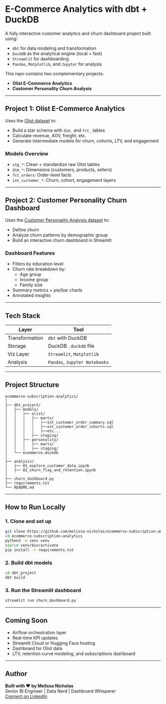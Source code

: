 # E-Commerce Analytics with dbt + DuckDB

A fully interactive customer analytics and churn dashboard project built using:

- `dbt` for data modeling and transformation
- `DuckDB` as the analytical engine (local + fast)
- `Streamlit` for dashboarding
- `Pandas`, `Matplotlib`, and `Jupyter` for analysis

This repo contains two complementary projects:
- **Olist E-Commerce Analytics**
- **Customer Personality Churn Analysis**

---

## Project 1: Olist E-Commerce Analytics

Uses the [Olist dataset](https://www.kaggle.com/datasets/olistbr/brazilian-ecommerce) to:
- Build a star schema with `dim_` and `fct_` tables
- Calculate revenue, AOV, freight, etc.
- Generate intermediate models for churn, cohorts, LTV, and engagement

### Models Overview

- `stg_*`: Clean + standardize raw Olist tables
- `dim_*`: Dimensions (customers, products, sellers)
- `fct_orders`: Order-level facts
- `int_customer_*`: Churn, cohort, engagement layers

---

## Project 2: Customer Personality Churn Dashboard

Uses the [Customer Personality Analysis dataset](https://www.kaggle.com/datasets/imakash3011/customer-personality-analysis) to:
- Define churn
- Analyze churn patterns by demographic group
- Build an interactive churn dashboard in Streamlit

### Dashboard Features

- Filters by education level
- Churn rate breakdown by:
  - Age group
  - Income group
  - Family size
- Summary metrics + pie/bar charts
- Annotated insights

---

## Tech Stack

| Layer        | Tool                  |
|--------------|------------------------|
| Transformation | `dbt` with DuckDB    |
| Storage        | DuckDB `.duckdb` file|
| Viz Layer      | `Streamlit`, `Matplotlib` |
| Analysis       | `Pandas`, `Jupyter Notebooks` |

---

## Project Structure

```
ecommerce-subscription-analytics/
│
├── dbt_project/                  
│   ├── models/
│   │   ├── olist/
│   │   │   ├── marts/
│   │   │   │   ├──int_customer_order_summary.sql
│   │   │   │   ├──int_customer_order_cohorts.sql
│   │   │   │   ├──etc...
│   │   │   ├── staging/
│   │   ├── personality/
│   │   │   ├── marts/
│   │   │   ├── staging/
│   └── ecommerce.duckdb         
│
├── analysis/  
│   ├── 01_explore_customer_data.ipynb
│   ├── 02_churn_flag_and_retention.ipynb                
│
├── churn_dashboard.py           
├── requirements.txt             
└── README.md                    
```

---

##  How to Run Locally

### 1. Clone and set up

```bash
git clone https://github.com/melissa-nicholas/ecommerce-subscription-analytics.git
cd ecommerce-subscription-analytics
python3 -m venv venv
source venv/bin/activate 
pip install -r requirements.txt
```

### 2. Build dbt models

```bash
cd dbt_project
dbt build
```

### 3. Run the Streamlit dashboard

```bash
streamlit run churn_dashboard.py
```

---

## Coming Soon

- Airflow orchestration layer
- Real-time KPI updates
- Streamlit Cloud or Hugging Face hosting
- Dashboard for Olist data
- LTV, retention curve modeling, and subscriptions dashboard

---

## Author

**Built with ❤️ by Melissa Nicholas**  
Senior BI Engineer | Data Nerd | Dashboard Whisperer  
[Connect on LinkedIn](https://www.linkedin.com/in/melissa-nicholas-7a143593/)
